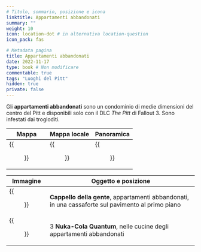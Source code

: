 ```yaml
---
# Titolo, sommario, posizione e icona
linktitle: Appartamenti abbandonati
summary: ""
weight: 10
icon: location-dot # in alternativa location-question
icon_pack: fas

# Metadata pagina
title: Appartamenti abbandonati
date: 2022-11-17
type: book # Non modificare
commentable: true
tags: "Luoghi del Pitt"
hidden: true
private: false 
---
```


<div class="fo3">


Gli **appartamenti abbandonati** sono un condominio di medie dimensioni del centro del Pitt e disponibili solo con il DLC *The Pitt* di Fallout 3. Sono infestati dai trogloditi.

| Mappa | Mappa locale | Panoramica |
| ----- | ------------ | ---------- |
| {{<figure src="fo3/Abandoned_Apartments_loc.webp">}}      |  {{<figure src="fo3/Hat_of_the_People_loc.webp">}}            |  {{<figure src="fo3/Abandoned_Apartments.webp">}}          | 

| Immagine | Oggetto e posizione |
| -------- | ------------------- |
| {{<figure src="fo3/Safe_with_Hat_of_the_People.webp">}}         |  **Cappello della gente**, appartamenti abbandonati, in una cassaforte sul pavimento al primo piano                   | 
| {{<figure src="fo3/The_Pitt_Abandoned_apartments_Top_floor_Nuka-Cola_Quantum.webp">}}         |  3 **Nuka-Cola Quantum**, nelle cucine degli appartamenti abbandonati                   | 

</div>

